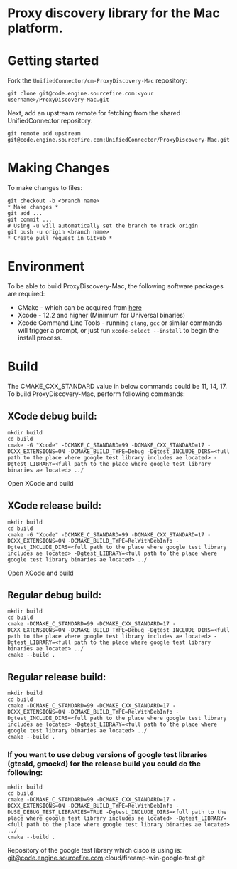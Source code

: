 # Proxy discovery library for the Mac platform.

# Getting started
Fork the `UnifiedConnector/cm-ProxyDiscovery-Mac` repository:

```
git clone git@code.engine.sourcefire.com:<your username>/ProxyDiscovery-Mac.git
```

Next, add an upstream remote for fetching from the shared UnifiedConnector repository:

```
git remote add upstream git@code.engine.sourcefire.com:UnifiedConnector/ProxyDiscovery-Mac.git
```

# Making Changes

To make changes to files:

```
git checkout -b <branch name>
* Make changes *
git add ...
git commit ...
# Using -u will automatically set the branch to track origin
git push -u origin <branch name>
* Create pull request in GitHub *
```

# Environment

To be able to build ProxyDiscovery-Mac, the following software packages are required:

- CMake - which can be acquired from [here](https://cmake.org/download/)
- Xcode - 12.2 and higher (Minimum for Universal binaries)
- Xcode Command Line Tools - running `clang`, `gcc` or similar commands will trigger a prompt, or just run `xcode-select --install` to begin the install process.

# Build

The CMAKE_CXX_STANDARD value in below commands could be 11, 14, 17.
To build ProxyDiscovery-Mac, perform following commands:

## XCode debug build:
~~~
mkdir build
cd build
cmake -G "Xcode" -DCMAKE_C_STANDARD=99 -DCMAKE_CXX_STANDARD=17 -DCXX_EXTENSIONS=ON -DCMAKE_BUILD_TYPE=Debug -Dgtest_INCLUDE_DIRS=<full path to the place where google test library includes ae located> -Dgtest_LIBRARY=<full path to the place where google test library binaries ae located> ../
~~~
Open XCode and build

## XCode release build:
~~~
mkdir build
cd build
cmake -G "Xcode" -DCMAKE_C_STANDARD=99 -DCMAKE_CXX_STANDARD=17 -DCXX_EXTENSIONS=ON -DCMAKE_BUILD_TYPE=RelWithDebInfo -Dgtest_INCLUDE_DIRS=<full path to the place where google test library includes ae located> -Dgtest_LIBRARY=<full path to the place where google test library binaries ae located> ../
~~~
Open XCode and build

## Regular debug build:
~~~
mkdir build
cd build
cmake -DCMAKE_C_STANDARD=99 -DCMAKE_CXX_STANDARD=17 -DCXX_EXTENSIONS=ON -DCMAKE_BUILD_TYPE=Debug -Dgtest_INCLUDE_DIRS=<full path to the place where google test library includes ae located> -Dgtest_LIBRARY=<full path to the place where google test library binaries ae located> ../
cmake --build .
~~~

## Regular release build:
~~~
mkdir build
cd build
cmake -DCMAKE_C_STANDARD=99 -DCMAKE_CXX_STANDARD=17 -DCXX_EXTENSIONS=ON -DCMAKE_BUILD_TYPE=RelWithDebInfo -Dgtest_INCLUDE_DIRS=<full path to the place where google test library includes ae located> -Dgtest_LIBRARY=<full path to the place where google test library binaries ae located> ../
cmake --build .
~~~

### If you want to use debug versions of google test libraries (gtestd, gmockd) for the release build you could do the following:
~~~
mkdir build
cd build
cmake -DCMAKE_C_STANDARD=99 -DCMAKE_CXX_STANDARD=17 -DCXX_EXTENSIONS=ON -DCMAKE_BUILD_TYPE=RelWithDebInfo -DUSE_DEBUG_TEST_LIBRARIES=TRUE -Dgtest_INCLUDE_DIRS=<full path to the place where google test library includes ae located> -Dgtest_LIBRARY=<full path to the place where google test library binaries ae located> ../
cmake --build .
~~~

Repository of the google test library which cisco is using is:
git@code.engine.sourcefire.com:cloud/fireamp-win-google-test.git
